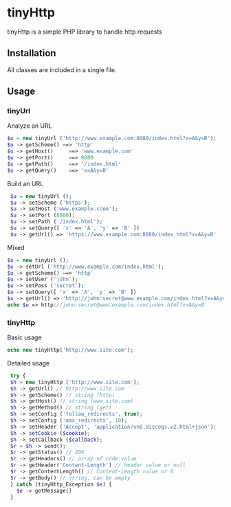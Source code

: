 # tinyHttp

tinyHttp is a simple PHP library to handle http requests

## Installation

All classes are included in a single file.

## Usage

### tinyUrl

Analyze an URL
```php
$u = new tinyUrl ('http://www.example.com:8080/index.html?x=A&y=B');
$u -> getScheme() ==> 'http'
$u -> getHost()     ==> 'www.example.com'
$u -> getPort()     ==> 8080
$u -> getPath()     ==> '/index.html'
$u -> getQuery()    ==> 'x=A&y=B'
```

Build an URL
```php
 $u = new tinyUrl ();
 $u -> setScheme ('https');
 $u -> setHost ('www.example.ccom');
 $u -> setPort (8080);
 $u -> setPath ('/index.html');
 $u -> setQuery([ 'x' => 'A', 'y' => 'B' ])
 $u -> getUrl() => 'https://www.example.com:8080/index.html?x=A&y=B'
```

Mixed
```php
$u = new tinyUrl ();
$u -> setUrl ('http://www.example.com/index.html');
$u -> getScheme() ==> 'http'
$u -> setUser ('john');
$u -> setPass ('secret');
$u -> setQuery([ 'x' => 'A', 'y' => 'B' ])
$u -> getUrl() => 'http://john:secret@www.example.com/index.html?x=A&y=B'
echo $u => http://john:secret@www.example.com/index.html?x=A&y=B
```

### tinyHttp

Basic usage
```php
echo new tinyHttp('http://www.site.com');
 ```
 
 Detailed usage
```php
 try {
 $h = new tinyHttp ('http://www.site.com');
 $h -> getUrl() // http://www.site.com
 $h -> getScheme() // string (http)
 $h -> getHost() // string (www.site.com)
 $h -> getMethod() // string (get)
 $h -> setConfig ('follow_redirects', true);
 $h -> setConfig ('max_redirects', 10);
 $h -> setHeader ('Accept', 'application/vnd.discogs.v2.html+json');
 $h -> setCookie ($cookie);
 $h -> setCallback ($callback);
 $r = $h -> send();
 $r -> getStatus() // 200
 $r -> getHeaders() // array of code:value
 $r -> getHeader('Content-Length') // header value or null
 $r -> getContentLength() // Content-Length value or 0
 $r -> getBody() // string, can be empty
 } catch (tinyHttp_Exception $e) {
   $e -> getMessage()
 }
 ```
 
